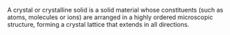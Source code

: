 A crystal or crystalline solid is a solid material whose constituents (such as atoms, molecules or ions) are arranged in a highly ordered microscopic structure, forming a crystal lattice that extends in all directions.